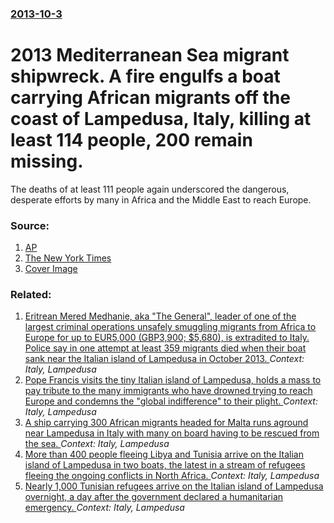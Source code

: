 ### [2013-10-3](/news/2013/10/3/index.md)

# 2013 Mediterranean Sea migrant shipwreck. A fire engulfs a boat carrying African migrants off the coast of Lampedusa, Italy, killing at least 114 people, 200 remain missing. 

The deaths of at least 111 people again underscored the dangerous, desperate efforts by many in Africa and the Middle East to reach Europe.


### Source:

1. [AP](http://news.yahoo.com/ship-capsizes-off-italy-114-african-migrants-die-174151950.html)
2. [The New York Times](http://www.nytimes.com/2013/10/04/world/europe/scores-die-in-shipwreck-off-sicily.html?_r=0)
2. [Cover Image](https://static01.nyt.com/images/2013/10/04/world/sicily/sicily-videoSixteenByNine600.jpg)

### Related:

1. [Eritrean Mered Medhanie, aka "The General", leader of one of the largest criminal operations unsafely smuggling migrants from Africa to Europe for up to EUR5,000 (GBP3,900; $5,680), is extradited to Italy. Police say in one attempt at least 359 migrants died when their boat sank near the Italian island of Lampedusa in October 2013. ](/news/2016/06/8/eritrean-mered-medhanie-aka-the-general-leader-of-one-of-the-largest-criminal-operations-unsafely-smuggling-migrants-from-africa-to-euro.md) _Context: Italy, Lampedusa_
2. [Pope Francis visits the tiny Italian island of Lampedusa, holds a mass to pay tribute to the many immigrants who have drowned trying to reach Europe and condemns the "global indifference" to their plight. ](/news/2013/07/8/pope-francis-visits-the-tiny-italian-island-of-lampedusa-holds-a-mass-to-pay-tribute-to-the-many-immigrants-who-have-drowned-trying-to-reac.md) _Context: Italy, Lampedusa_
3. [A ship carrying 300 African migrants headed for Malta runs aground near Lampedusa in Italy with many on board having to be rescued from the sea. ](/news/2011/05/8/a-ship-carrying-300-african-migrants-headed-for-malta-runs-aground-near-lampedusa-in-italy-with-many-on-board-having-to-be-rescued-from-the.md) _Context: Italy, Lampedusa_
4. [More than 400 people fleeing Libya and Tunisia arrive on the Italian island of Lampedusa in two boats, the latest in a stream of refugees fleeing the ongoing conflicts in North Africa. ](/news/2011/05/14/more-than-400-people-fleeing-libya-and-tunisia-arrive-on-the-italian-island-of-lampedusa-in-two-boats-the-latest-in-a-stream-of-refugees-fl.md) _Context: Italy, Lampedusa_
5. [Nearly 1,000 Tunisian refugees arrive on the Italian island of Lampedusa overnight, a day after the government declared a humanitarian emergency. ](/news/2011/02/13/nearly-1-000-tunisian-refugees-arrive-on-the-italian-island-of-lampedusa-overnight-a-day-after-the-government-declared-a-humanitarian-emerg.md) _Context: Italy, Lampedusa_
